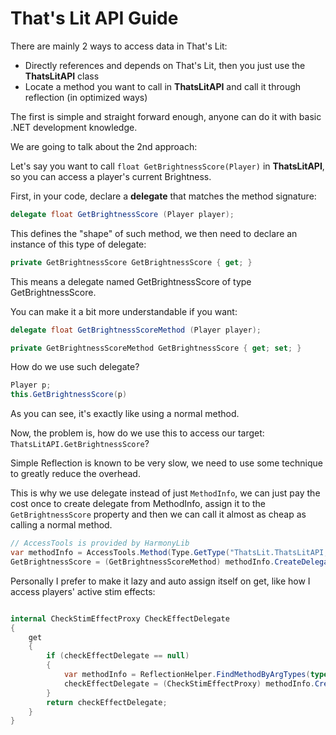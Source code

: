 # That's Lit API Guide
There are mainly 2 ways to access data in That's Lit:
- Directly references and depends on That's Lit, then you just use the **ThatsLitAPI** class
- Locate a method you want to call in **ThatsLitAPI** and call it through reflection (in optimized ways)

The first is simple and straight forward enough, anyone can do it with basic .NET development knowledge. 

We are going to talk about the 2nd approach:

Let's say you want to call `float GetBrightnessScore(Player)` in **ThatsLitAPI**, so you can access a player's current Brightness.

First, in your code, declare a **delegate** that matches the method signature:

```csharp
delegate float GetBrightnessScore (Player player);
```

This defines the "shape" of such method, we then need to declare an instance of this type of delegate:

```csharp
private GetBrightnessScore GetBrightnessScore { get; }
```

This means a delegate named GetBrightnessScore of type GetBrightnessScore.

You can make it a bit more understandable if you want:

```csharp
delegate float GetBrightnessScoreMethod (Player player);

private GetBrightnessScoreMethod GetBrightnessScore { get; set; }
```

How do we use such delegate?

```csharp
Player p;
this.GetBrightnessScore(p)
```

As you can see, it's exactly like using a normal method.

Now, the problem is, how do we use this to access our target: `ThatsLitAPI.GetBrightnessScore`?

Simple Reflection is known to be very slow, we need to use some technique to greatly reduce the overhead.

This is why we use delegate instead of just `MethodInfo`, we can just pay the cost once to create delegate from MethodInfo, assign it to the `GetBrightnessScore` property and then we can call it almost as cheap as calling a normal method.

```csharp
// AccessTools is provided by HarmonyLib
var methodInfo = AccessTools.Method(Type.GetType("ThatsLit.ThatsLitAPI, ThatsLit.Core"), "GetBrightnessScore", new Type[] { typeof(EFT.Player) }, null);
GetBrightnessScore = (GetBrightnessScoreMethod) methodInfo.CreateDelegate(typeof(GetBrightnessScoreMethod));
```

Personally I prefer to make it lazy and auto assign itself on get, like how I access players' active stim effects:

```csharp

internal CheckStimEffectProxy CheckEffectDelegate
{
    get
    {
        if (checkEffectDelegate == null)
        {
            var methodInfo = ReflectionHelper.FindMethodByArgTypes(typeof(EFT.HealthSystem.ActiveHealthController), new Type[] { typeof(EFT.HealthSystem.EStimulatorBuffType) }, System.Reflection.BindingFlags.Public | System.Reflection.BindingFlags.Instance);
            checkEffectDelegate = (CheckStimEffectProxy) methodInfo.CreateDelegate(typeof(CheckStimEffectProxy), Player.ActiveHealthController);
        }
        return checkEffectDelegate;
    }
}
```